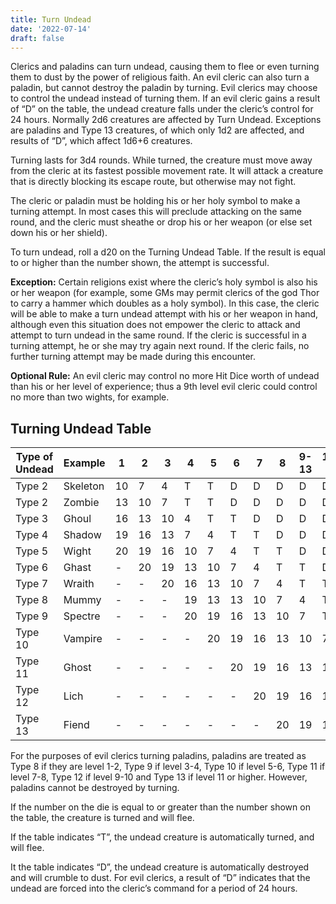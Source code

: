 ```yaml
---
title: Turn Undead
date: '2022-07-14'
draft: false
---
```


Clerics and paladins can turn undead, causing them to flee or even turning them to dust by the power of religious faith. An evil cleric can also turn a paladin, but cannot destroy the paladin by turning. Evil clerics may choose to control the undead instead of turning them. If an evil cleric gains a result of “D” on the table, the undead creature falls under the cleric’s control for 24 hours. Normally 2d6 creatures are affected by Turn Undead. Exceptions are paladins and Type 13 creatures, of which only 1d2 are affected, and results of “D”, which affect 1d6+6 creatures.

Turning lasts for 3d4 rounds. While turned, the creature must move away from the cleric at its fastest possible movement rate. It will attack a creature that is directly blocking its escape route, but otherwise may not fight.

The cleric or paladin must be holding his or her holy symbol to make a turning attempt. In most cases this will preclude attacking on the same round, and the cleric must sheathe or drop his or her weapon (or else set down his or her shield).

To turn undead, roll a d20 on the Turning Undead Table. If the result is equal to or higher than the number shown, the attempt is successful.

**Exception:** Certain religions exist where the cleric’s holy symbol is also his or her weapon (for example, some GMs may permit clerics of the god Thor to carry a hammer which doubles as a holy symbol). In this case, the cleric will be able to make a turn undead attempt with his or her weapon in hand, although even this situation does not empower the cleric to attack and attempt to turn undead in the same round. If the cleric is successful in a turning attempt, he or she may try again next round. If the cleric fails, no further turning attempt may be made during this encounter.

**Optional Rule:** An evil cleric may control no more Hit Dice worth of undead than his or her level of experience; thus a 9th level evil cleric could control no more than two wights, for example.

## Turning Undead Table

| Type of Undead | Example  | 1   | 2   | 3   | 4   | 5   | 6   | 7   | 8   | 9-13 | 14-18 | 19+ |
| -------------- | -------- | --- | --- | --- | --- | --- | --- | --- | --- | ---- | ----- | --- |
| Type 2         | Skeleton | 10  | 7   | 4   | T   | T   | D   | D   | D   | D    | D     | D   |
| Type 2         | Zombie   | 13  | 10  | 7   | T   | T   | D   | D   | D   | D    | D     | D   |
| Type 3         | Ghoul    | 16  | 13  | 10  | 4   | T   | T   | D   | D   | D    | D     | D   |
| Type 4         | Shadow   | 19  | 16  | 13  | 7   | 4   | T   | T   | D   | D    | D     | D   |
| Type 5         | Wight    | 20  | 19  | 16  | 10  | 7   | 4   | T   | T   | D    | D     | D   |
| Type 6         | Ghast    | -   | 20  | 19  | 13  | 10  | 7   | 4   | T   | T    | D     | D   |
| Type 7         | Wraith   | -   | -   | 20  | 16  | 13  | 10  | 7   | 4   | T    | T     | D   |
| Type 8         | Mummy    | -   | -   | -   | 19  | 13  | 13  | 10  | 7   | 4    | T     | D   |
| Type 9         | Spectre  | -   | -   | -   | 20  | 19  | 16  | 13  | 10  | 7    | T     | T   |
| Type 10        | Vampire  | -   | -   | -   | -   | 20  | 19  | 16  | 13  | 10   | 7     | 4   |
| Type 11        | Ghost    | -   | -   | -   | -   | -   | 20  | 19  | 16  | 13   | 10    | 7   |
| Type 12        | Lich     | -   | -   | -   | -   | -   | -   | 20  | 19  | 16   | 13    | 10  |
| Type 13        | Fiend    | -   | -   | -   | -   | -   | -   | -   | 20  | 19   | 16    | 13  |

For the purposes of evil clerics turning paladins, paladins are treated as Type 8 if they are level 1-2, Type 9 if level 3-4, Type 10 if level 5-6, Type 11 if level 7-8, Type 12 if level 9-10 and Type 13 if level 11 or higher. However, paladins cannot be destroyed by turning.

If the number on the die is equal to or greater than the number shown on the table, the creature is turned and will flee.

If the table indicates “T”, the undead creature is automatically turned, and will flee.

It the table indicates “D”, the undead creature is automatically destroyed and will crumble to dust. For evil clerics, a result of “D” indicates that the undead are forced into the cleric’s command for a period of 24 hours.

